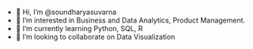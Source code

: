 - 👋 Hi, I’m @soundharyasuvarna
- 👀 I’m interested in Business and Data Analytics, Product Management.
- 🌱 I’m currently learning Python, SQL, R
- 💞️ I’m looking to collaborate on Data Visualization


<!---
soundharyasuvarna/soundharyasuvarna is a ✨ special ✨ repository because its `README.md` (this file) appears on your GitHub profile.
You can click the Preview link to take a look at your changes.
--->
